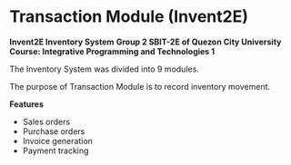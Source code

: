 # Transaction Module (Invent2E)
**Invent2E Inventory System**
**Group 2 SBIT-2E of Quezon City University**
**Course: Integrative Programming and Technologies 1**

The Inventory System was divided into 9 modules.

The purpose of Transaction Module is to record inventory movement.

**Features**
- Sales orders
- Purchase orders
- Invoice generation
- Payment tracking
